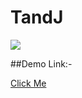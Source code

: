 # TandJ

![](https://github.com/Zaheer-zk/TandJ/blob/master/uploads/Screenshot%20(51).png)

##Demo Link:-

[Click Me](http://tandj.in)
